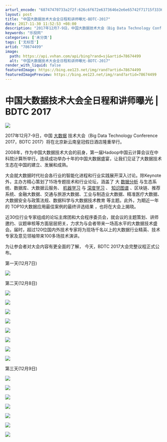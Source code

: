 ```yaml
---
arturl_encode: "68747470733a2f2f:626c6f672e6373646e2e6e65742f71715f3336383532303036:2f61727469636c652f64657461696c732f3738363734343939"
layout: post
title: "中国大数据技术大会全日程和讲师曝光-BDTC-2017"
date: 2017-11-30 11:52:53 +08:00
description: "2017年12月7-9日，中国大数据技术大会（Big Data Technology Confere"
keywords: "乐投网"
categories: ['未分类']
tags: ['无标签']
artid: "78674499"
image:
  path: https://api.vvhan.com/api/bing?rand=sj&artid=78674499
  alt: "中国大数据技术大会全日程和讲师曝光-BDTC-2017"
render_with_liquid: false
featuredImage: https://bing.ee123.net/img/rand?artid=78674499
featuredImagePreview: https://bing.ee123.net/img/rand?artid=78674499
---
```


# 中国大数据技术大会全日程和讲师曝光 | BDTC 2017

![](http://www.99lt.com/uploads/allimg/171130/8-1G1300T053.jpg)

2017年12月7-9日，中国
[大数据](http://www.99lt.com/bigdata/)
技术大会（Big Data Technology Conference 2017，BDTC 2017）将在北京新云南皇冠假日酒店隆重举行。

2008年，作为中国大数据技术大会的前身，第一届Hadoop中国云计算会议在中科院计算所举行。连续成功举办十年的中国大数据盛宴，让我们见证了大数据技术生态在中国的建立、发展和成熟。

大会就大数据时代社会各行业的智能化进程和行业实践展开深入讨论。除Keynote外，主办方精心策划了15场专题技术和行业论坛，涵盖了
大
[数据分析](http://www.99lt.com/bigdata/bigdata-analysis/)
与生态系统、数据库、大数据云服务、
[机器学习](http://www.99lt.com/ai/machine-learning/)
与
[深度学习](http://www.99lt.com/ai/deep-learning/)
、
[知识图谱](http://www.99lt.com/plus/search.php?kwtype=0&q=%D6%AA%CA%B6%)
、区块链、推荐系统、金融大数据、交通与旅游大数据、工业与制造业大数据、精准医疗大数据、大数据安全与政策法规、数据科学与大数据技术教育
等主题。此外，为期近一年的
TOP10大数据应用最佳案例的最终评选结果
，也将在大会上揭晓。

近30位行业专家组成的论坛主席团和大会程序委员会，就会议的主题策划、讲师邀约、议题审核等方面层层把关，力求为与会者带来一场高水平的大数据技术盛会。届时，超过120位国内外技术专家将为现场千名以上的大数据行业精英、技术专家及意见领袖带来100多场技术演讲。

为让参会者对大会内容有更全面的了解，
今天，BDTC 2017大会完整议程正式公布。

第一天(12月7日)

![](http://www.99lt.com/uploads/allimg/171130/0T1304206-0.jpg)

第二天(12月8日)

![](http://www.99lt.com/uploads/allimg/171130/0T1305393-1.jpg)

![](http://www.99lt.com/uploads/allimg/171130/0T1304018-2.jpg)

![](http://www.99lt.com/uploads/allimg/171130/0T130F91-3.png)

![](http://www.99lt.com/uploads/allimg/171130/0T1301192-4.png)

![](http://www.99lt.com/uploads/allimg/171130/0T1304P6-5.png)

![](http://www.99lt.com/uploads/allimg/171130/0T1306394-6.jpg)

![](http://www.99lt.com/uploads/allimg/171130/0T13055L-7.png)

![](http://www.99lt.com/uploads/allimg/171130/0T1302053-8.jpg)

第三天(12月9日)

![](http://www.99lt.com/uploads/allimg/171130/0T13062G-9.jpg)

![](http://www.99lt.com/uploads/allimg/171130/0T1305152-10.jpg)

![](http://www.99lt.com/uploads/allimg/171130/0T130E05-11.jpg)

![](http://www.99lt.com/uploads/allimg/171130/0T1302505-12.jpg)

![](http://www.99lt.com/uploads/allimg/171130/0T1305041-13.jpg)

![](http://www.99lt.com/uploads/allimg/171130/0T1303339-14.jpg)

![](http://www.99lt.com/uploads/allimg/171130/0T1302412-15.jpg)